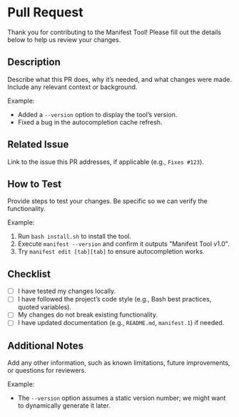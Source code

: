 # Pull Request

Thank you for contributing to the Manifest Tool! Please fill out the details below to help us review your changes.

## Description
Describe what this PR does, why it’s needed, and what changes were made. Include any relevant context or background.

Example:
- Added a `--version` option to display the tool’s version.
- Fixed a bug in the autocompletion cache refresh.

## Related Issue
Link to the issue this PR addresses, if applicable (e.g., `Fixes #123`).

## How to Test
Provide steps to test your changes. Be specific so we can verify the functionality.

Example:
1. Run `bash install.sh` to install the tool.
2. Execute `manifest --version` and confirm it outputs "Manifest Tool v1.0".
3. Try `manifest edit [tab][tab]` to ensure autocompletion works.

## Checklist
- [ ] I have tested my changes locally.
- [ ] I have followed the project’s code style (e.g., Bash best practices, quoted variables).
- [ ] My changes do not break existing functionality.
- [ ] I have updated documentation (e.g., `README.md`, `manifest.1`) if needed.

## Additional Notes
Add any other information, such as known limitations, future improvements, or questions for reviewers.

Example:
- The `--version` option assumes a static version number; we might want to dynamically generate it later.